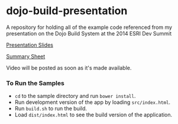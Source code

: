 dojo-build-presentation
=======================

A repository for holding all of the example code referenced from my presentation on the Dojo Build System at the 2014 ESRI Dev Summit

[Presentation Slides](https://docs.google.com/presentation/d/1wOYGBwW5VSAo5M8G-sAVuAFh4gVSxQTC1xsPy9XKJPM/edit?usp=sharing)

[Summary Sheet](https://github.com/stdavis/dojo-build-presentation/blob/master/SUMMARY_SHEET.md)

Video will be posted as soon as it's made available.


### To Run the Samples
- `cd` to the sample directory and run `bower install`.
- Run development version of the app by loading `src/index.html`.
- Run `build.sh` to run the build.
- Load `dist/index.html` to see the build version of the application.